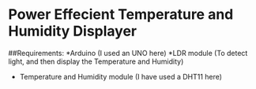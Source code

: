 # Power Effecient Temperature and Humidity Displayer
##Requirements:
*Arduino (I used an UNO here)
*LDR module (To detect light, and then display the Temperature and Humidity)
* Temperature and Humidity module (I have used a DHT11 here)
